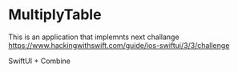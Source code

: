 # MultiplyTable

This is an application that implemnts next challange 
https://www.hackingwithswift.com/guide/ios-swiftui/3/3/challenge

SwiftUI + Combine
